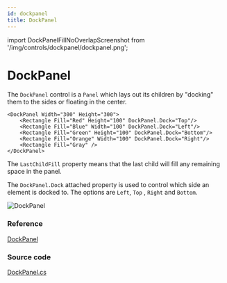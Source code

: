 ```yaml
---
id: dockpanel
title: DockPanel
---
```


import DockPanelFillNoOverlapScreenshot from '/img/controls/dockpanel/dockpanel.png';

# DockPanel

The `DockPanel` control is a `Panel` which lays out its children by "docking" them to the sides or floating in the center.

```markup
<DockPanel Width="300" Height="300">
    <Rectangle Fill="Red" Height="100" DockPanel.Dock="Top"/>
    <Rectangle Fill="Blue" Width="100" DockPanel.Dock="Left"/>
    <Rectangle Fill="Green" Height="100" DockPanel.Dock="Bottom"/>
    <Rectangle Fill="Orange" Width="100" DockPanel.Dock="Right"/>
    <Rectangle Fill="Gray" />
</DockPanel>
```

The `LastChildFill` property means that the last child will fill any remaining space in the panel.

The `DockPanel.Dock` attached property is used to control which side an element is docked to. The options are `Left`, `Top` , `Right` and `Bottom`.

<img className="center" src={DockPanelFillNoOverlapScreenshot} alt="DockPanel" />

### Reference <a href="#reference" id="reference"></a>

[DockPanel](http://reference.avaloniaui.net/api/Avalonia.Controls/DockPanel/)

### Source code <a href="#source-code" id="source-code"></a>

[DockPanel.cs](https://github.com/AvaloniaUI/Avalonia/blob/master/src/Avalonia.Controls/DockPanel.cs)